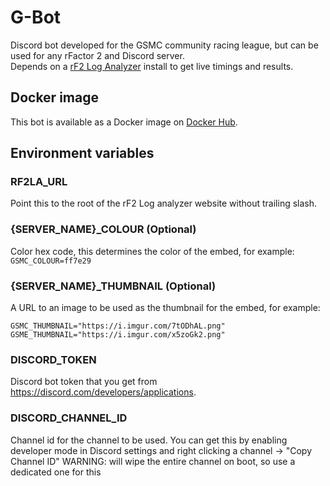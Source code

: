 # G-Bot

Discord bot developed for the GSMC community racing league, but can be used for any rFactor 2 and Discord server.  
Depends on a [rF2 Log Analyzer](https://forum.studio-397.com/index.php?threads/rfactor2-log-analyzer-ver-2-with-offline-and-league-championship-manager.48117/) install to get live timings and results.

## Docker image

This bot is available as a Docker image on [Docker Hub](https://hub.docker.com/r/frozendroid/gsmc-bot).

## Environment variables

### RF2LA_URL

Point this to the root of the rF2 Log analyzer website without trailing slash.

### {SERVER_NAME}\_COLOUR (Optional)

Color hex code, this determines the color of the embed, for example:  
`GSMC_COLOUR=ff7e29`

### {SERVER_NAME}\_THUMBNAIL (Optional)

A URL to an image to be used as the thumbnail for the embed, for example:

```
GSMC_THUMBNAIL="https://i.imgur.com/7tODhAL.png"
GSME_THUMBNAIL="https://i.imgur.com/x5zoGk2.png"
```

### DISCORD_TOKEN

Discord bot token that you get from https://discord.com/developers/applications.

### DISCORD_CHANNEL_ID

Channel id for the channel to be used. You can get this by enabling developer mode in Discord settings and right clicking a channel -> "Copy Channel ID"
WARNING: will wipe the entire channel on boot, so use a dedicated one for this
